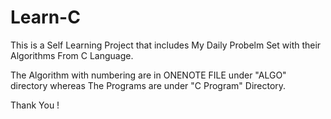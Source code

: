 # Learn-C

This is a Self Learning Project that includes My Daily Probelm Set with their Algorithms From C Language.


The Algorithm with numbering are in ONENOTE FILE under "ALGO" directory whereas
The Programs are under "C Program" Directory.

Thank You !
